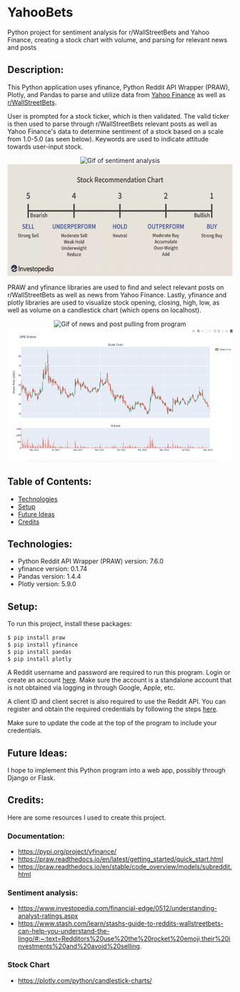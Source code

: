 # YahooBets
Python project for sentiment analysis for r/WallStreetBets and Yahoo Finance, creating a stock chart with volume, and parsing for relevant news and posts

## Description:
This Python application uses yfinance, Python Reddit API Wrapper (PRAW), Plotly, and Pandas to parse and utilize data from [Yahoo Finance](https://finance.yahoo.com/) as well as [r/WallStreetBets](https://www.reddit.com/r/wallstreetbets/). 

User is prompted for a stock ticker, which is then validated. The valid ticker is then used to parse through r/WallStreetBets relevant posts as well as Yahoo Finance's data to determine sentiment of a stock based on a scale from 1.0-5.0 (as seen below). Keywords are used to indicate attitude towards user-input stock.

<p align="center">
  <img alt="Gif of sentiment analysis" src="https://media4.giphy.com/media/UsfytGNnxWbXo00y7a/giphy.gif">
  </br>
  <img height="250px" alt="Stock Recommendation Chart from Investopedia" src="./images/stock_recommendation_chart.png">
</p>

PRAW and yfinance libraries are used to find and select relevant posts on r/WallStreetBets as well as news from Yahoo Finance. Lastly, yfinance and plotly libraries are used to visualize stock opening, closing, high, low, as well as volume on a candlestick chart (which opens on localhost).

<p align="center">
  <img alt="Gif of news and post pulling from program" src="https://media3.giphy.com/media/SPjv5kiJDoLh8uP1CJ/giphy.gif">
  </br>
  <img height="300px" alt="Image of stock chart from plotly" src="./images/sample_stock_chart.png">
</p>

## Table of Contents:
* [Technologies](#technologies)
* [Setup](#setup)
* [Future Ideas](#future-ideas)
* [Credits](#credits)

## Technologies:
* Python Reddit API Wrapper (PRAW) version: 7.6.0
* yfinance version: 0.1.74
* Pandas version: 1.4.4
* Plotly version: 5.9.0

## Setup:
To run this project, install these packages:
```
$ pip install praw
$ pip install yfinance
$ pip install pandas
$ pip install plotly
```
A Reddit username and password are required to run this program. Login or create an account [here](https://www.reddit.com/register/). Make sure the account is a standalone account that is not obtained via logging in through Google, Apple, etc.

A client ID and client secret is also required to use the Reddit API. You can register and obtain the required credentials by following the steps [here](https://www.reddit.com/wiki/api/).

Make sure to update the code at the top of the program to include your credentials.

## Future Ideas:
I hope to implement this Python program into a web app, possibly through Django or Flask.

## Credits:
Here are some resources I used to create this project.
### Documentation:
* https://pypi.org/project/yfinance/
* https://praw.readthedocs.io/en/latest/getting_started/quick_start.html
* https://praw.readthedocs.io/en/stable/code_overview/models/subreddit.html

### Sentiment analysis:
* https://www.investopedia.com/financial-edge/0512/understanding-analyst-ratings.aspx
* https://www.stash.com/learn/stashs-guide-to-reddits-wallstreetbets-can-help-you-understand-the-lingo/#:~:text=Redditors%20use%20the%20rocket%20emoji,their%20investments%20and%20avoid%20selling.

### Stock Chart
* https://plotly.com/python/candlestick-charts/
